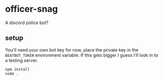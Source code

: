 # officer-snag

A discord police bot?

## setup

You'll need your own bot key for now, place the private key in the `BEATBOT_TOKEN` environment variable.
If this gets bigger I guess I'll look in to a testing server.

```
npm install
node .
```